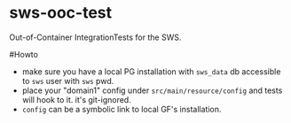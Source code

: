 # sws-ooc-test
Out-of-Container IntegrationTests for the SWS.

#Howto

- make sure you have a local PG installation with `sws_data` db accessible to `sws` user with `sws` pwd. 
- place your "domain1" config under `src/main/resource/config` and tests will hook to it. it's git-ignored. 
- `config` can be a symbolic link to local GF's installation.

